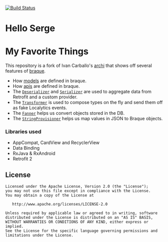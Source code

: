 [![Build Status](https://travis-ci.org/mikesol/favorite-things.svg?branch=master)](https://travis-ci.org/mikesol/favorite-things)
# Hello Serge

# My Favorite Things
This repository is a fork of Ivan Carballo's [archi][1] that shows off several features of [braque][2].

* How [models][3] are defined in braque.
* How [apis][4] are defined in braque.
* The [`Deserializer`](/app/src/main/java/com/jongla/favoritethings/viewmodel/browse/BrowseFavoritesViewModel.java#L68-L92)
and [`Serializer`](/app/src/main/java/com/jongla/favoritethings/viewmodel/browse/BrowseThingViewModel.java#L86-L115) are used to aggregate data from Retrofit and a custom provider.
* The [`Transformer`](/app/src/main/java/com/jongla/favoritethings/viewmodel/ItemFavoriteThingViewModel.java#L73-L87) is used to compose types on the fly and send them off as fake Localytics events.
* The [`Fanner`](/app/src/main/java/com/jongla/favoritethings/Utils.java#L99-L119) helps us convert objects stored in the DB.
* The [`StringProvisioner`](/app/src/main/java/com/jongla/favoritethings/converter/BraqueConverterFactory.java#L34-L63) helps us map values in JSON to Braque objects.

### Libraries used 
* AppCompat, CardView and RecyclerView
* Data Binding
* RxJava & RxAndroid
* Retrofit 2

## License

```
Licensed under the Apache License, Version 2.0 (the "License");
you may not use this file except in compliance with the License.
You may obtain a copy of the License at

   http://www.apache.org/licenses/LICENSE-2.0

Unless required by applicable law or agreed to in writing, software
distributed under the License is distributed on an "AS IS" BASIS,
WITHOUT WARRANTIES OR CONDITIONS OF ANY KIND, either express or implied.
See the License for the specific language governing permissions and
limitations under the License.
```
[1]: https://github.com/ivacf/archi
[2]: https://github.com/jongla/braque
[3]: https://github.com/mikesol/favorite-things/tree/master/app/src/main/java/com/jongla/favoritethings/model/favoritething
[4]: https://github.com/mikesol/favorite-things/tree/master/app/src/main/java/com/jongla/favoritethings/api
